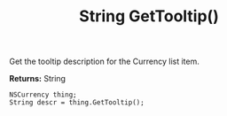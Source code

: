 ﻿---
uid: crmscript_ref_NSCurrency_GetTooltip
title: String GetTooltip()
intellisense: NSCurrency.GetTooltip
keywords: NSCurrency, GetTooltip
so.topic: reference
---

Get the tooltip description for the Currency list item.

**Returns:** String

```crmscript
NSCurrency thing;
String descr = thing.GetTooltip();
```


